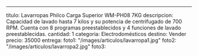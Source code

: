 ---
titulo: Lavarropas Philco Carga Superior WM-PH08 7KG
descripcion: Capacidad de lavado hasta 7 kilos y su potencia de centrifugado de 700
  RPM. Cuenta con 8 programas preestablecidos y 4 funciones de lavado preestablecidas.
cantidad: 1
categoria: Electrodomésticos
destino: Vender
precio: 35000
entrega: 
foto1: "/images/articulos/lavarropa1.jpg"
foto2: "/images/articulos/lavarropa2.jpg"
foto3: 
